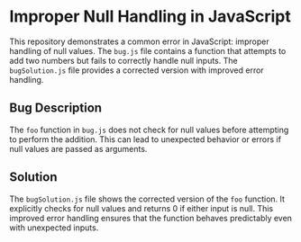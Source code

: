 # Improper Null Handling in JavaScript

This repository demonstrates a common error in JavaScript: improper handling of null values. The `bug.js` file contains a function that attempts to add two numbers but fails to correctly handle null inputs. The `bugSolution.js` file provides a corrected version with improved error handling.

## Bug Description

The `foo` function in `bug.js` does not check for null values before attempting to perform the addition. This can lead to unexpected behavior or errors if null values are passed as arguments.

## Solution

The `bugSolution.js` file shows the corrected version of the `foo` function. It explicitly checks for null values and returns 0 if either input is null. This improved error handling ensures that the function behaves predictably even with unexpected inputs.